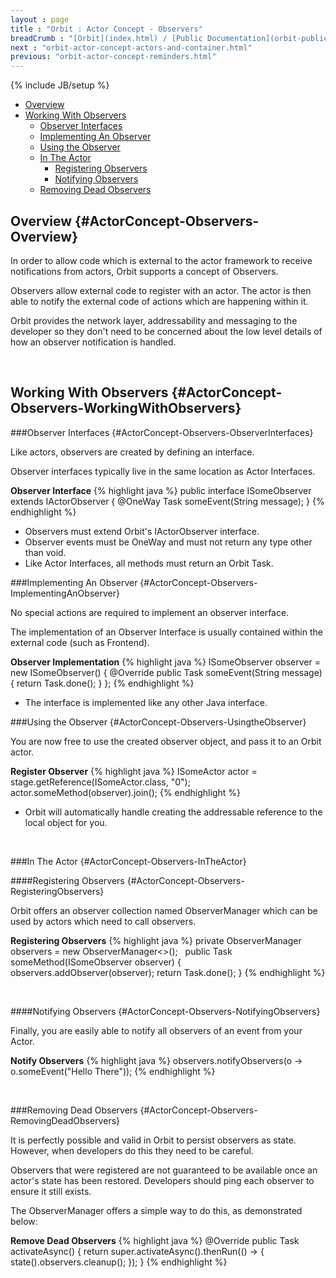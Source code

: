 ```yaml
---
layout : page
title : "Orbit : Actor Concept - Observers"
breadCrumb : "[Orbit](index.html) / [Public Documentation](orbit-public-documentation.html) / [Actors](orbit-actors.html) / [Actor Concepts](orbit-actor-concepts.html)"
next : "orbit-actor-concept-actors-and-container.html"
previous: "orbit-actor-concept-reminders.html"
---
```

{% include JB/setup %}



-  [Overview](#ActorConcept-Observers-Overview)
-  [Working With Observers](#ActorConcept-Observers-WorkingWithObservers)
    -  [Observer Interfaces](#ActorConcept-Observers-ObserverInterfaces)
    -  [Implementing An Observer](#ActorConcept-Observers-ImplementingAnObserver)
    -  [Using the Observer](#ActorConcept-Observers-UsingtheObserver)
    -  [In The Actor](#ActorConcept-Observers-InTheActor)
        -  [Registering Observers](#ActorConcept-Observers-RegisteringObservers)
        -  [Notifying Observers](#ActorConcept-Observers-NotifyingObservers)
    -  [Removing Dead Observers](#ActorConcept-Observers-RemovingDeadObservers)



Overview {#ActorConcept-Observers-Overview}
----------


In order to allow code which is external to the actor framework to receive notifications from actors, Orbit supports a concept of Observers.


Observers allow external code to register with an actor. The actor is then able to notify the external code of actions which are happening within it.


Orbit provides the network layer, addressability and messaging to the developer so they don't need to be concerned about the low level details of how an observer notification is handled.


 


Working With Observers {#ActorConcept-Observers-WorkingWithObservers}
----------


###Observer Interfaces {#ActorConcept-Observers-ObserverInterfaces}


Like actors, observers are created by defining an interface.


Observer interfaces typically live in the same location as Actor Interfaces.

**Observer Interface** 
{% highlight java %}
public interface ISomeObserver extends IActorObserver
{
    @OneWay
    Task someEvent(String message);
}
{% endhighlight %}

-  Observers must extend Orbit's IActorObserver interface.
-  Observer events must be OneWay and must not return any type other than void.
-  Like Actor Interfaces, all methods must return an Orbit Task.

###Implementing An Observer {#ActorConcept-Observers-ImplementingAnObserver}


No special actions are required to implement an observer interface.


The implementation of an Observer Interface is usually contained within the external code (such as Frontend).

**Observer Implementation** 
{% highlight java %}
ISomeObserver observer = new ISomeObserver()
{
    @Override
    public Task someEvent(String message)
    {
        return Task.done();
    }
};
{% endhighlight %}

-  The interface is implemented like any other Java interface.

###Using the Observer {#ActorConcept-Observers-UsingtheObserver}


You are now free to use the created observer object, and pass it to an Orbit actor.

**Register Observer** 
{% highlight java %}
ISomeActor actor = stage.getReference(ISomeActor.class, "0");
actor.someMethod(observer).join();
{% endhighlight %}

-  Orbit will automatically handle creating the addressable reference to the local object for you.

 


###In The Actor {#ActorConcept-Observers-InTheActor}


####Registering Observers {#ActorConcept-Observers-RegisteringObservers}


Orbit offers an observer collection named ObserverManager which can be used by actors which need to call observers.

**Registering Observers** 
{% highlight java %}
private ObserverManager<ISomeObserver> observers = new ObserverManager<>();
 
public Task someMethod(ISomeObserver observer)
{
    observers.addObserver(observer);
    return Task.done();
}
{% endhighlight %}

 


####Notifying Observers {#ActorConcept-Observers-NotifyingObservers}


Finally, you are easily able to notify all observers of an event from your Actor.

**Notify Observers** 
{% highlight java %}
observers.notifyObservers(o -> o.someEvent("Hello There"));
{% endhighlight %}

 


###Removing Dead Observers {#ActorConcept-Observers-RemovingDeadObservers}


It is perfectly possible and valid in Orbit to persist observers as state. However, when developers do this they need to be careful.


Observers that were registered are not guaranteed to be available once an actor's state has been restored. Developers should ping each observer to ensure it still exists.


The ObserverManager offers a simple way to do this, as demonstrated below:

**Remove Dead Observers** 
{% highlight java %}
@Override
public Task activateAsync()
{
    return super.activateAsync().thenRun(() ->
    {
        state().observers.cleanup();
    });
}
{% endhighlight %}

